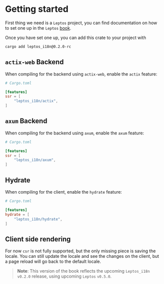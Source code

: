 # Getting started

First thing we need is a `Leptos` project, you can find documentation on how to set one up in the `Leptos` [book](https://leptos-rs.github.io/leptos/02_getting_started.html).

Once you have set one up, you can add this crate to your project with

```bash
cargo add leptos_i18n@0.2.0-rc
```

## `actix-web` Backend

When compiling for the backend using `actix-web`, enable the `actix` feature:

```toml
# Cargo.toml

[features]
ssr = [
    "leptos_i18n/actix",
]
```

## `axum` Backend

When compiling for the backend using `axum`, enable the `axum` feature:

```toml
# Cargo.toml

[features]
ssr = [
    "leptos_i18n/axum",
]
```

## Hydrate

When compiling for the client, enable the `hydrate` feature:

```toml
# Cargo.toml

[features]
hydrate = [
    "leptos_i18n/hydrate",
]
```

## Client side rendering

For now `csr` is not fully supported, but the only missing piece is saving the locale. You can still update the locale and see the changes on the client, but a page reload will go back to the default locale.

> **Note**: This version of the book reflects the upcoming `Leptos_i18n` `v0.2.0` release, using upcoming `Leptos` `v0.5.0`.
